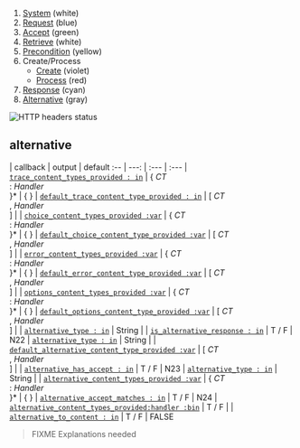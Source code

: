 1. [System](README_system.md) (white)
1. [Request](README_request.md) (blue)
1. [Accept](README_accept.md) (green)
1. [Retrieve](README_retrieve.md) (white)
1. [Precondition](README_precondition.md) (yellow)
1. Create/Process
    * [Create](README_create.md) (violet)
    * [Process](README_process.md) (red)
1. [Response](README_response.md) (cyan)
1. [Alternative](README_alternative.md) (gray)

![HTTP headers status](https://rawgithub.com/andreineculau/http-decision-diagram/master/v4/httpdd.png)

## alternative

 | callback | output | default
:-- | ---: | :--- | :---
 | [`trace_content_types_provided : in`](#trace_content_types_provided--in) | { *CT*<br>: *Handler*<br>}\* | { }
 | [`default_trace_content_type_provided : in`](#default_trace_content_type_provided--in) | [ *CT*<br>, *Handler*<br>] |
 | [`choice_content_types_provided :var`](#choice_content_types_provided-var) | { *CT*<br>: *Handler*<br>}\* | { }
 | [`default_choice_content_type_provided :var`](#default_choice_content_type_provided-var) | [ *CT*<br>, *Handler*<br>] |
 | [`error_content_types_provided :var`](#error_content_types_provided-var) | { *CT*<br>: *Handler*<br>}\* | { }
 | [`default_error_content_type_provided :var`](#default_error_content_type_provided-var) | [ *CT*<br>, *Handler*<br>] |
 | [`options_content_types_provided :var`](#trace_content_types_provided-var) | { *CT*<br>: *Handler*<br>}\* | { }
 | [`default_options_content_type_provided :var`](#default_trace_content_type_provided-var) | [ *CT*<br>, *Handler*<br>] |
 | [`alternative_type : in`](#alternative_type--in) | String |
 | [`is_alternative_response : in`](#is_alternative_response--in) | T / F |
N22 | [`alternative_type : in`](#alternative_type--in) | String |
 | [`default_alternative_content_type_provided :var`](#default_alternative_content_type_provided-var) | [ *CT*<br>, *Handler*<br>] |
 | [`alternative_has_accept : in`](#alternative_has_accept--in) | T / F |
N23 | [`alternative_type : in`](#alternative_type--in) | String |
 | [`alternative_content_types_provided :var`](#alternative_content_types_provided-var) | { *CT*<br>: *Handler*<br>}\* | { }
 | [`alternative_accept_matches : in`](#alternative_accept_matches--in) | T / F |
N24 | [`alternative_content_types_provided:handler :bin`](#alternative_content_types_provided-handler-var) | T / F |
 | [`alternative_to_content : in`](#alternative_to_content--in) | T / F | FALSE

> FIXME Explanations needed

